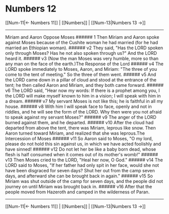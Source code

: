 # Numbers 12

[[Num-11|← Numbers 11]] | [[Numbers]] | [[Num-13|Numbers 13 →]]
***

Miriam and Aaron Oppose Moses ###### 1 Then Miriam and Aaron spoke against Moses because of the Cushite woman he had married (for he had married an Ethiopian woman). ###### v2 They said, "Has the LORD spoken only through Moses? Has he not also spoken through us?" And the LORD heard it. ###### v3 (Now the man Moses was very humble, more so than any man on the face of the earth.)The Response of the Lord ###### v4 The LORD spoke immediately to Moses, Aaron, and Miriam: "The three of you come to the tent of meeting." So the three of them went. ###### v5 And the LORD came down in a pillar of cloud and stood at the entrance of the tent; he then called Aaron and Miriam, and they both came forward. ###### v6 The LORD said, "Hear now my words: If there is a prophet among you, I the LORD will make myself known to him in a vision; I will speak with him in a dream. ###### v7 My servant Moses is not like this; he is faithful in all my house. ###### v8 With him I will speak face to face, openly and not in riddles, and he will see the form of the LORD. Why then were you not afraid to speak against my servant Moses?" ###### v9 The anger of the LORD burned against them, and he departed. ###### v10 After the cloud had departed from above the tent, there was Miriam, leprous like snow. Then Aaron turned toward Miriam, and realized that she was leprous.The Intercession of Moses ###### v11 So Aaron said to Moses, "O my lord, please do not hold this sin against us, in which we have acted foolishly and have sinned! ###### v12 Do not let her be like a baby born dead, whose flesh is half consumed when it comes out of its mother's womb!" ###### v13 Then Moses cried to the LORD, "Heal her now, O God." ###### v14 The LORD said to Moses, "If her father had only spit in her face, would she not have been disgraced for seven days? Shut her out from the camp seven days, and afterward she can be brought back in again." ###### v15 So Miriam was shut outside of the camp for seven days, and the people did not journey on until Miriam was brought back in. ###### v16 After that the people moved from Hazeroth and camped in the wilderness of Paran.

***
[[Num-11|← Numbers 11]] | [[Numbers]] | [[Num-13|Numbers 13 →]]
